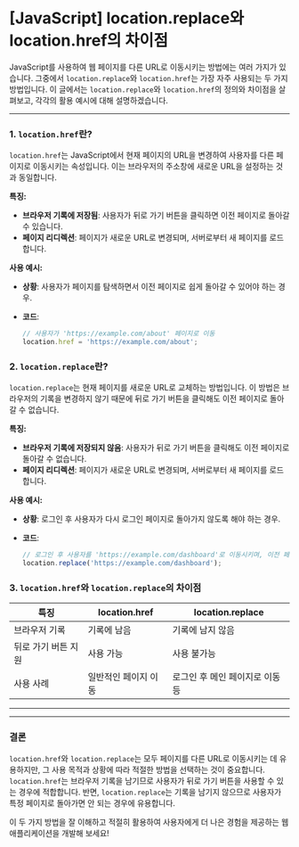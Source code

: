 # [JavaScript] location.replace와 location.href의 차이점

JavaScript를 사용하여 웹 페이지를 다른 URL로 이동시키는 방법에는 여러 가지가 있습니다. 그중에서 `location.replace`와 `location.href`는 가장 자주 사용되는 두 가지 방법입니다. 이 글에서는 `location.replace`와 `location.href`의 정의와 차이점을 살펴보고, 각각의 활용 예시에 대해 설명하겠습니다.

---

### 1. `location.href`란?

`location.href`는 JavaScript에서 현재 페이지의 URL을 변경하여 사용자를 다른 페이지로 이동시키는 속성입니다. 이는 브라우저의 주소창에 새로운 URL을 설정하는 것과 동일합니다.

**특징:**

- **브라우저 기록에 저장됨**: 사용자가 뒤로 가기 버튼을 클릭하면 이전 페이지로 돌아갈 수 있습니다.
- **페이지 리디렉션**: 페이지가 새로운 URL로 변경되며, 서버로부터 새 페이지를 로드합니다.

**사용 예시:**

- **상황**: 사용자가 페이지를 탐색하면서 이전 페이지로 쉽게 돌아갈 수 있어야 하는 경우.
- **코드**:
    
    ```jsx
    // 사용자가 'https://example.com/about' 페이지로 이동
    location.href = 'https://example.com/about';
    ```
    

### 2. `location.replace`란?

`location.replace`는 현재 페이지를 새로운 URL로 교체하는 방법입니다. 이 방법은 브라우저의 기록을 변경하지 않기 때문에 뒤로 가기 버튼을 클릭해도 이전 페이지로 돌아갈 수 없습니다.

**특징:**

- **브라우저 기록에 저장되지 않음**: 사용자가 뒤로 가기 버튼을 클릭해도 이전 페이지로 돌아갈 수 없습니다.
- **페이지 리디렉션**: 페이지가 새로운 URL로 변경되며, 서버로부터 새 페이지를 로드합니다.

**사용 예시:**

- **상황**: 로그인 후 사용자가 다시 로그인 페이지로 돌아가지 않도록 해야 하는 경우.
- **코드**:
    
    ```jsx
    // 로그인 후 사용자를 'https://example.com/dashboard'로 이동시키며, 이전 페이지 기록을 남기지 않음
    location.replace('https://example.com/dashboard');
    ```
    

### 3. `location.href`와 `location.replace`의 차이점

| 특징 | location.href | location.replace |
| --- | --- | --- |
| 브라우저 기록 | 기록에 남음 | 기록에 남지 않음 |
| 뒤로 가기 버튼 지원 | 사용 가능 | 사용 불가능 |
| 사용 사례 | 일반적인 페이지 이동 | 로그인 후 메인 페이지로 이동 등 |

---

---

### 결론

`location.href`와 `location.replace`는 모두 페이지를 다른 URL로 이동시키는 데 유용하지만, 그 사용 목적과 상황에 따라 적절한 방법을 선택하는 것이 중요합니다. `location.href`는 브라우저 기록을 남기므로 사용자가 뒤로 가기 버튼을 사용할 수 있는 경우에 적합합니다. 반면, `location.replace`는 기록을 남기지 않으므로 사용자가 특정 페이지로 돌아가면 안 되는 경우에 유용합니다.

이 두 가지 방법을 잘 이해하고 적절히 활용하여 사용자에게 더 나은 경험을 제공하는 웹 애플리케이션을 개발해 보세요!
